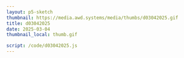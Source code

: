 ```yaml
---
layout: p5-sketch
thumbnail: https://media.awd.systems/media/thumbs/d03042025.gif
title: d03042025
date: 2025-03-04
thumbnail_local: thumb.gif

script: /code/d03042025.js
---
```

